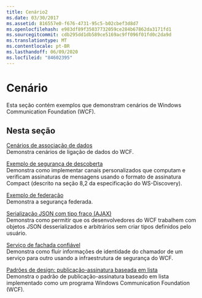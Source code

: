 ```yaml
---
title: Cenário2
ms.date: 03/30/2017
ms.assetid: 816557e0-f676-4731-95c5-b02cbef3d8d7
ms.openlocfilehash: e983df89f35037732059ce284b67862da3171fd1
ms.sourcegitcommit: cdb295dd1db589ce5169ac9ff096f01fd0c2da9d
ms.translationtype: MT
ms.contentlocale: pt-BR
ms.lasthandoff: 06/09/2020
ms.locfileid: "84602395"
---
```

# <a name="scenario"></a>Cenário
Esta seção contém exemplos que demonstram cenários de Windows Communication Foundation (WCF).  
  
## <a name="in-this-section"></a>Nesta seção  
 [Cenários de associação de dados](data-binding-scenarios.md)  
 Demonstra cenários de ligação de dados do WCF.  
  
 [Exemplo de segurança de descoberta](discovery-security-sample.md)  
 Demonstra como implementar canais personalizados que computam e verificam assinaturas de mensagens usando o formato de assinatura Compact (descrito na seção 8,2 da especificação do WS-Discovery).  
  
 [Exemplo de federação](federation-sample.md)  
 Demonstra a segurança federada.  
  
 [Serialização JSON com tipo fraco (AJAX)](weakly-typed-json-serialization-sample.md)  
 Demonstra como permitir que os desenvolvedores do WCF trabalhem com objetos JSON desserializados e arbitrários sem criar tipos definidos pelo usuário.  
  
 [Serviço de fachada confiável](trusted-facade-service.md)  
 Demonstra como fluir informações de identidade do chamador de um serviço para outro usando a infraestrutura de segurança do WCF.  
  
 [Padrões de design: publicação-assinatura baseada em lista](design-patterns-list-based-publish-subscribe.md)  
 Demonstra o padrão de publicação-assinatura baseado em lista implementado como um programa Windows Communication Foundation (WCF).
